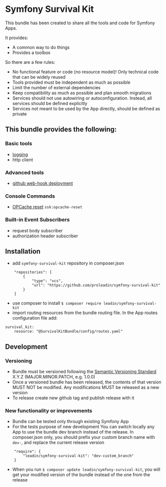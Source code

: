 # Symfony Survival Kit

This bundle has been created to share all the tools and code for Symfony Apps.

It provides:
- A common way to do things
- Provides a toolbox

So there are a few rules:
- No functional feature or code (no resource model)! Only technical code that can be widely reused
- Tools provided must be independent as much as possible
- Limit the number of external dependencies
- Keep compatibility as much as possible and plan smooth migrations
- Services should not use autowiring or autoconfiguration. Instead, all services should be defined explicitly
- Services not meant to be used by the App directly, should be defined as private

## This bundle provides the following:
### Basic tools
- [logging](Logging/README.md)
- http client

### Advanced tools
- [github web-hook deployment](Deployment/README.md)

### Console Commands
- [OPCache reset](Command/OPCacheResetCommand.php) `ssk:opcache-reset`

### Built-in Event Subscribers
- request body subscriber
- authorization header subscriber

## Installation

- add `symfony-survival-kit` repository in composer.json
```    
    "repositories": [
        {
            "type": "vcs",
            "url": "https://github.com/proleadin/symfony-survival-kit"
        }
    ]
```
- use composer to install `$ composer require leadin/symfony-survival-kit`
- import routing resources from the bundle routing file. In the App routes configuration file add:
```
survival_kit:
    resource: "@SurvivalKitBundle/config/routes.yaml"
```

## Development
### Versioning
- Bundle must be versioned following the [Semantic Versioning Standard](https://semver.org/) X.Y.Z (MAJOR.MINOR.PATCH, e.g. 1.0.0)
- Once a versioned bundle has been released, the contents of that version MUST NOT be modified. Any modifications MUST be released as a new version
- To release create new github tag and publish release with it

### New functionality or improvements
- Bundle can be tested only through existing Symfony App
- For the tests purpose of new development You can switch locally any App to use the bundle dev branch instead of the release. In composer.json only, you should prefix your custom branch name with `dev-`, and replace the current release version
```
    "require": {
        "leadin/symfony-survival-kit": "dev-custom_branch"
    }
```
- When you run `$ composer update leadin/symfony-survival-kit`, you will get your modified version of the bundle instead of the one from the release
